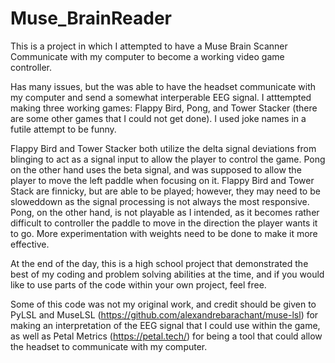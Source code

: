 # Muse_BrainReader
This is a project in which I attempted to have a Muse Brain Scanner Communicate with my computer to become a working video game controller.



Has many issues, but the was able to have the headset communicate with my computer and send a somewhat interperable EEG signal. I atttempted making three working games: Flappy Bird, Pong, and Tower Stacker (there are some other games that I could not get done). I used joke names in a futile attempt to be funny.



Flappy Bird and Tower Stacker both utilize the delta signal deviations from blinging to act as a signal input to allow the player to control the game. Pong on the other hand uses the beta signal, and was supposed to allow the player to move the left paddle when focusing on it. Flappy Bird and Tower Stack are finnicky, but are able to be played; however, they may need to be sloweddown as the signal processing is not always the most responsive. Pong, on the other hand, is not playable as I intended, as it becomes rather difficult to controller the paddle to move in the direction the player wants it to go. More experimentation with weights need to be done to make it more effective.



At the end of the day, this is a high school project that demonstrated the best of my coding and problem solving abilities at the time, and if you would like to use parts of the code within your own project, feel free.



Some of this code was not my original work, and credit should be given to PyLSL and MuseLSL (https://github.com/alexandrebarachant/muse-lsl) for making an interpretation of the EEG signal that I could use within the game, as well as Petal Metrics (https://petal.tech/) for being a tool that could allow the headset to communicate with my computer.
